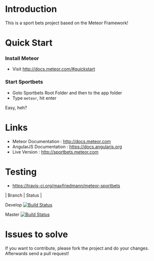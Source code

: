 # Introduction
This is a sport bets project based on the Meteor Framework!

# Quick Start 


### Install Meteor
- Visit http://docs.meteor.com/#quickstart

### Start Sportbets
- Goto Sportbets Root Folder and then to the app folder
- Type ``meteor``, hit enter

Easy, heh?


# Links
* Meteor Documentation : http://docs.meteor.com
* AngularJS Documentation : https://docs.angularjs.org
* Live Version : http://sportbets.meteor.com

# Testing
* https://travis-ci.org/maxfriedmann/meteor-sportbets

| Branch | Status |

Develop
[![Build Status](https://travis-ci.org/maxfriedmann/meteor-sportbets.svg?branch=develop)](https://travis-ci.org/maxfriedmann/meteor-sportbets)

Master
[![Build Status](https://travis-ci.org/maxfriedmann/meteor-sportbets.svg?branch=master)](https://travis-ci.org/maxfriedmann/meteor-sportbets)

# Issues to solve
If you want to contribute, please fork the project and do your changes. Afterwards send a pull request!
